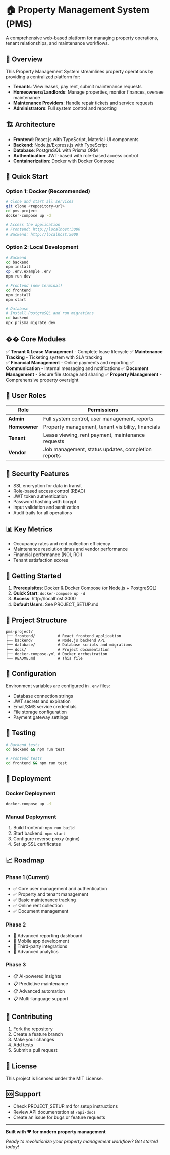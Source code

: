 # 🏠 Property Management System (PMS)

A comprehensive web-based platform for managing property operations, tenant relationships, and maintenance workflows.

## 🎯 Overview

This Property Management System streamlines property operations by providing a centralized platform for:
- **Tenants**: View leases, pay rent, submit maintenance requests
- **Homeowners/Landlords**: Manage properties, monitor finances, oversee maintenance
- **Maintenance Providers**: Handle repair tickets and service requests
- **Administrators**: Full system control and reporting

## 🏗️ Architecture

- **Frontend**: React.js with TypeScript, Material-UI components
- **Backend**: Node.js/Express.js with TypeScript
- **Database**: PostgreSQL with Prisma ORM
- **Authentication**: JWT-based with role-based access control
- **Containerization**: Docker with Docker Compose

## 🚀 Quick Start

### Option 1: Docker (Recommended)
```bash
# Clone and start all services
git clone <repository-url>
cd pms-project
docker-compose up -d

# Access the application
# Frontend: http://localhost:3000
# Backend: http://localhost:5000
```

### Option 2: Local Development
```bash
# Backend
cd backend
npm install
cp .env.example .env
npm run dev

# Frontend (new terminal)
cd frontend
npm install
npm start

# Database
# Install PostgreSQL and run migrations
cd backend
npx prisma migrate dev
```

## ��️ Core Modules

✅ **Tenant & Lease Management** - Complete lease lifecycle
✅ **Maintenance Tracking** - Ticketing system with SLA tracking  
✅ **Financial Management** - Online payments and reporting
✅ **Communication** - Internal messaging and notifications
✅ **Document Management** - Secure file storage and sharing
✅ **Property Management** - Comprehensive property oversight

## 📱 User Roles

| Role | Permissions |
|------|-------------|
| **Admin** | Full system control, user management, reports |
| **Homeowner** | Property management, tenant visibility, financials |
| **Tenant** | Lease viewing, rent payment, maintenance requests |
| **Vendor** | Job management, status updates, completion reports |

## 🔐 Security Features

- SSL encryption for data in transit
- Role-based access control (RBAC)
- JWT token authentication
- Password hashing with bcrypt
- Input validation and sanitization
- Audit trails for all operations

## 📊 Key Metrics

- Occupancy rates and rent collection efficiency
- Maintenance resolution times and vendor performance
- Financial performance (NOI, ROI)
- Tenant satisfaction scores

## 🚀 Getting Started

1. **Prerequisites**: Docker & Docker Compose (or Node.js + PostgreSQL)
2. **Quick Start**: `docker-compose up -d`
3. **Access**: http://localhost:3000
4. **Default Users**: See PROJECT_SETUP.md

## 📁 Project Structure

```
pms-project/
├── frontend/          # React frontend application
├── backend/           # Node.js backend API
├── database/          # Database scripts and migrations
├── docs/              # Project documentation
├── docker-compose.yml # Docker orchestration
└── README.md          # This file
```

## 🔧 Configuration

Environment variables are configured in `.env` files:
- Database connection strings
- JWT secrets and expiration
- Email/SMS service credentials
- File storage configuration
- Payment gateway settings

## 🧪 Testing

```bash
# Backend tests
cd backend && npm run test

# Frontend tests  
cd frontend && npm run test
```

## 🚀 Deployment

### Docker Deployment
```bash
docker-compose up -d
```

### Manual Deployment
1. Build frontend: `npm run build`
2. Start backend: `npm start`
3. Configure reverse proxy (nginx)
4. Set up SSL certificates

## 📈 Roadmap

### Phase 1 (Current)
- ✅ Core user management and authentication
- ✅ Property and tenant management
- ✅ Basic maintenance tracking
- ✅ Online rent collection
- ✅ Document management

### Phase 2
- 🔄 Advanced reporting dashboard
- 🔄 Mobile app development
- 🔄 Third-party integrations
- 🔄 Advanced analytics

### Phase 3
- 📋 AI-powered insights
- 📋 Predictive maintenance
- 📋 Advanced automation
- 📋 Multi-language support

## 🤝 Contributing

1. Fork the repository
2. Create a feature branch
3. Make your changes
4. Add tests
5. Submit a pull request

## 📄 License

This project is licensed under the MIT License.

## 🆘 Support

- Check PROJECT_SETUP.md for setup instructions
- Review API documentation at `/api-docs`
- Create an issue for bugs or feature requests

---

**Built with ❤️ for modern property management**

*Ready to revolutionize your property management workflow? Get started today!*
